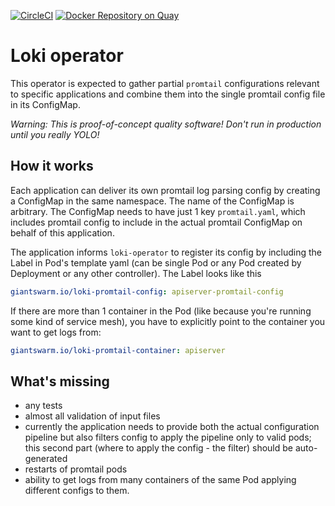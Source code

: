 [![CircleCI](https://circleci.com/gh/giantswarm/loki-operator.svg?&style=shield)](https://circleci.com/gh/giantswarm/loki-operator) [![Docker Repository on Quay](https://quay.io/repository/giantswarm/loki-operator/status "Docker Repository on Quay")](https://quay.io/repository/giantswarm/loki-operator)

# Loki operator

This operator is expected to gather partial `promtail` configurations relevant to specific applications
and combine them into the single promtail config file in its ConfigMap.

*Warning: This is proof-of-concept quality software! Don't run in production until you really YOLO!*

## How it works

Each application can deliver its own promtail log parsing config by creating a ConfigMap in the same namespace.
The name of the ConfigMap is arbitrary. The ConfigMap needs to have just 1 key `promtail.yaml`, which includes
promtail config to include in the actual promtail ConfigMap on behalf of this application.

The application informs `loki-operator` to register its config by including the Label in Pod's template yaml
(can be single Pod or any Pod created by Deployment or any other controller). The Label looks like this

```yaml
giantswarm.io/loki-promtail-config: apiserver-promtail-config
```

If there are more than 1 container in the Pod (like because you're running some kind of service mesh), you have to
explicitly point to the container you want to get logs from:

```yaml
giantswarm.io/loki-promtail-container: apiserver
```

## What's missing

- any tests
- almost all validation of input files
- currently the application needs to provide both the actual configuration pipeline but also filters config
  to apply the pipeline only to valid pods; this second part (where to apply the config - the filter) should
  be auto-generated
- restarts of promtail pods
- ability to get logs from many containers of the same Pod applying different configs to them.

